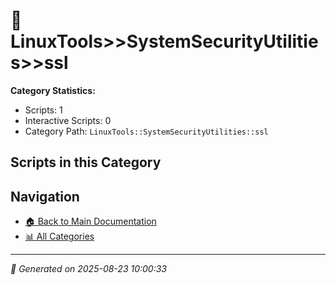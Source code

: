 # 📁 LinuxTools>>SystemSecurityUtilities>>ssl

**Category Statistics:**
- Scripts: 1
- Interactive Scripts: 0
- Category Path: `LinuxTools::SystemSecurityUtilities::ssl`

## Scripts in this Category


## Navigation

- [🏠 Back to Main Documentation](README.md)
- [📊 All Categories](README.md#-categories)

---

*📅 Generated on 2025-08-23 10:00:33*
